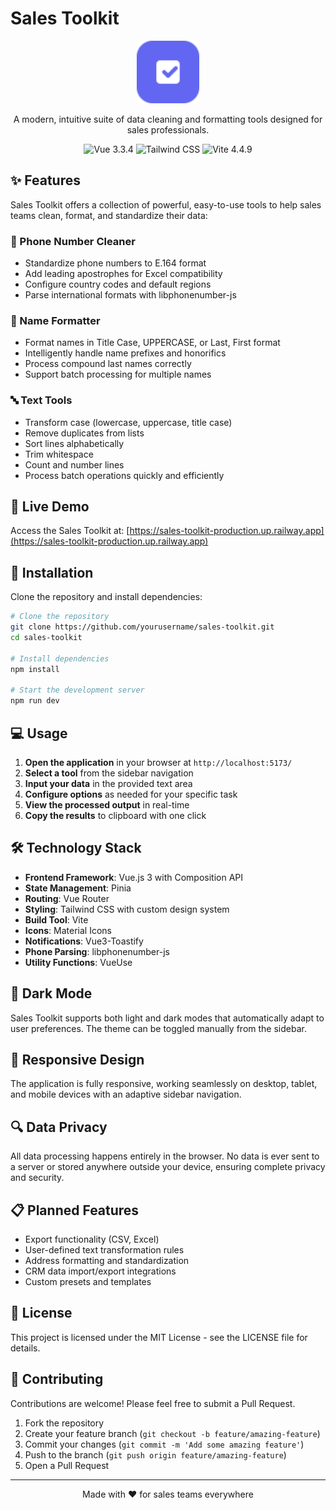 # Sales Toolkit

<p align="center">
  <img src="public/favicon.svg" alt="Sales Toolkit Logo" width="100" height="100" />
</p>

<p align="center">
  A modern, intuitive suite of data cleaning and formatting tools designed for sales professionals.
</p>

<p align="center">
  <img src="https://img.shields.io/badge/Vue.js-3.3.4-42b883" alt="Vue 3.3.4" />
  <img src="https://img.shields.io/badge/Tailwind-3.3.3-38bdf8" alt="Tailwind CSS" />
  <img src="https://img.shields.io/badge/Vite-4.4.9-646cff" alt="Vite 4.4.9" />
</p>

## ✨ Features

Sales Toolkit offers a collection of powerful, easy-to-use tools to help sales teams clean, format, and standardize their data:

### 📱 Phone Number Cleaner
- Standardize phone numbers to E.164 format
- Add leading apostrophes for Excel compatibility
- Configure country codes and default regions
- Parse international formats with libphonenumber-js

### 👤 Name Formatter
- Format names in Title Case, UPPERCASE, or Last, First format
- Intelligently handle name prefixes and honorifics
- Process compound last names correctly
- Support batch processing for multiple names

### 🔤 Text Tools
- Transform case (lowercase, uppercase, title case)
- Remove duplicates from lists
- Sort lines alphabetically
- Trim whitespace
- Count and number lines
- Process batch operations quickly and efficiently

## 🚀 Live Demo

Access the Sales Toolkit at: [https://sales-toolkit-production.up.railway.app](https://sales-toolkit-production.up.railway.app)

## 🔧 Installation

Clone the repository and install dependencies:

```bash
# Clone the repository
git clone https://github.com/yourusername/sales-toolkit.git
cd sales-toolkit

# Install dependencies
npm install

# Start the development server
npm run dev
```

## 💻 Usage

1. **Open the application** in your browser at `http://localhost:5173/`
2. **Select a tool** from the sidebar navigation
3. **Input your data** in the provided text area
4. **Configure options** as needed for your specific task
5. **View the processed output** in real-time
6. **Copy the results** to clipboard with one click

## 🛠️ Technology Stack

- **Frontend Framework**: Vue.js 3 with Composition API
- **State Management**: Pinia
- **Routing**: Vue Router
- **Styling**: Tailwind CSS with custom design system
- **Build Tool**: Vite
- **Icons**: Material Icons
- **Notifications**: Vue3-Toastify
- **Phone Parsing**: libphonenumber-js
- **Utility Functions**: VueUse

## 🔄 Dark Mode

Sales Toolkit supports both light and dark modes that automatically adapt to user preferences. The theme can be toggled manually from the sidebar.

## 📱 Responsive Design

The application is fully responsive, working seamlessly on desktop, tablet, and mobile devices with an adaptive sidebar navigation.

## 🔍 Data Privacy

All data processing happens entirely in the browser. No data is ever sent to a server or stored anywhere outside your device, ensuring complete privacy and security.

## 📋 Planned Features

- Export functionality (CSV, Excel)
- User-defined text transformation rules
- Address formatting and standardization
- CRM data import/export integrations
- Custom presets and templates

## 📄 License

This project is licensed under the MIT License - see the LICENSE file for details.

## 👥 Contributing

Contributions are welcome! Please feel free to submit a Pull Request.

1. Fork the repository
2. Create your feature branch (`git checkout -b feature/amazing-feature`)
3. Commit your changes (`git commit -m 'Add some amazing feature'`)
4. Push to the branch (`git push origin feature/amazing-feature`)
5. Open a Pull Request

---

<p align="center">
  Made with ❤️ for sales teams everywhere
</p>

